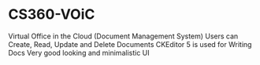 # CS360-VOiC
Virtual Office in the Cloud (Document Management System)
Users can Create, Read, Update and Delete Documents
CKEditor 5 is used for Writing Docs
Very good looking and minimalistic UI
